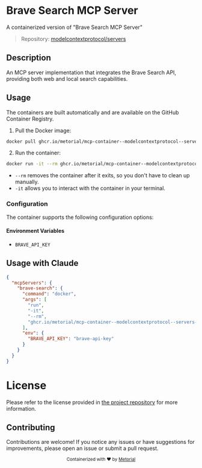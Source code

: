 
# Brave Search MCP Server

A containerized version of "Brave Search MCP Server"

> Repository: [modelcontextprotocol/servers](https://github.com/modelcontextprotocol/servers)

## Description

An MCP server implementation that integrates the Brave Search API, providing both web and local search capabilities.


## Usage

The containers are built automatically and are available on the GitHub Container Registry.

1. Pull the Docker image:

```bash
docker pull ghcr.io/metorial/mcp-container--modelcontextprotocol--servers--brave-search
```

2. Run the container:

```bash
docker run -it --rm ghcr.io/metorial/mcp-container--modelcontextprotocol--servers--brave-search 
```

- `--rm` removes the container after it exits, so you don't have to clean up manually.
- `-it` allows you to interact with the container in your terminal.


### Configuration

The container supports the following configuration options:




#### Environment Variables

- `BRAVE_API_KEY`




## Usage with Claude

```json
{
  "mcpServers": {
    "brave-search": {
      "command": "docker",
      "args": [
        "run",
        "-it",
        "--rm",
        "ghcr.io/metorial/mcp-container--modelcontextprotocol--servers--brave-search"
      ],
      "env": {
        "BRAVE_API_KEY": "brave-api-key"
      }
    }
  }
}
```

# License

Please refer to the license provided in [the project repository](https://github.com/modelcontextprotocol/servers) for more information.

## Contributing

Contributions are welcome! If you notice any issues or have suggestions for improvements, please open an issue or submit a pull request.

<div align="center">
  <sub>Containerized with ❤️ by <a href="https://metorial.com">Metorial</a></sub>
</div>
  